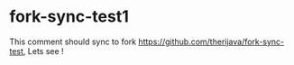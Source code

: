 # fork-sync-test1

This comment should sync to fork https://github.com/therijava/fork-sync-test, Lets see !
